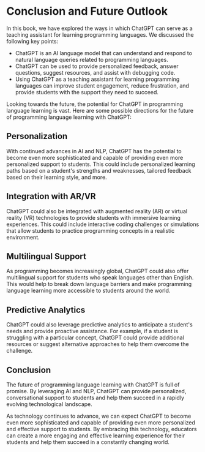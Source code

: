 # Conclusion and Future Outlook

In this book, we have explored the ways in which ChatGPT can serve as a teaching assistant for learning programming languages. We discussed the following key points:

* ChatGPT is an AI language model that can understand and respond to natural language queries related to programming languages.
* ChatGPT can be used to provide personalized feedback, answer questions, suggest resources, and assist with debugging code.
* Using ChatGPT as a teaching assistant for learning programming languages can improve student engagement, reduce frustration, and provide students with the support they need to succeed.

Looking towards the future, the potential for ChatGPT in programming language learning is vast. Here are some possible directions for the future of programming language learning with ChatGPT:

Personalization
---------------

With continued advances in AI and NLP, ChatGPT has the potential to become even more sophisticated and capable of providing even more personalized support to students. This could include personalized learning paths based on a student's strengths and weaknesses, tailored feedback based on their learning style, and more.

Integration with AR/VR
----------------------

ChatGPT could also be integrated with augmented reality (AR) or virtual reality (VR) technologies to provide students with immersive learning experiences. This could include interactive coding challenges or simulations that allow students to practice programming concepts in a realistic environment.

Multilingual Support
--------------------

As programming becomes increasingly global, ChatGPT could also offer multilingual support for students who speak languages other than English. This would help to break down language barriers and make programming language learning more accessible to students around the world.

Predictive Analytics
--------------------

ChatGPT could also leverage predictive analytics to anticipate a student's needs and provide proactive assistance. For example, if a student is struggling with a particular concept, ChatGPT could provide additional resources or suggest alternative approaches to help them overcome the challenge.

Conclusion
----------

The future of programming language learning with ChatGPT is full of promise. By leveraging AI and NLP, ChatGPT can provide personalized, conversational support to students and help them succeed in a rapidly evolving technological landscape.

As technology continues to advance, we can expect ChatGPT to become even more sophisticated and capable of providing even more personalized and effective support to students. By embracing this technology, educators can create a more engaging and effective learning experience for their students and help them succeed in a constantly changing world.
